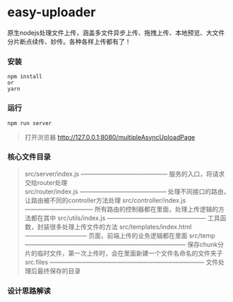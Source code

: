# easy-uploader
原生nodejs处理文件上传，涵盖多文件异步上传、拖拽上传、本地预览、大文件分片断点续传、妙传。各种各样上传都有了！

### 安装
```
npm install 
or
yarn
```

### 运行
```
npm run server
```
> 打开浏览器 http://127.0.0.1:8080/multipleAsyncUploadPage


### 核心文件目录

> src/server/index.js  ——————————————  服务的入口，将请求交给router处理      
> src/router/index.js  ——————————————  处理不同接口的路由，让路由被不同的controller方法处理
> src/controller/index.js ———————————  所有路由的控制器都在里面，处理上传逻辑的方法都在其中
> src/utils/index.js ————————————————  工具函数，封装很多处理上传文件的方法
> src/templates/index.html ——————————  页面，前端上传的业务逻辑都在里面
> src/temp ——————————————————————————  保存chunk分片的临时文件，第一次上传时，会在里面新建一个文件名命名的文件夹子
> src.files —————————————————————————  文件处理后最终保存的目录


### 设计思路解读

